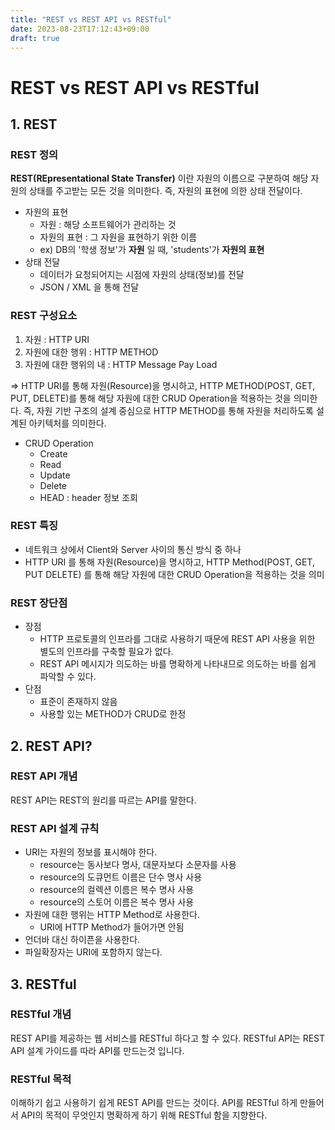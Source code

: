 ```yaml
---
title: "REST vs REST API vs RESTful"
date: 2023-08-23T17:12:43+09:00
draft: true
---
```


# REST vs REST API vs RESTful
## 1. REST
### REST 정의
**REST(REpresentational State Transfer)** 이란 자원의 이름으로 구분하여 해당 자원의 상태를 주고받는 모든 것을 의미한다. 즉, 자원의 표현에 의한 상태 전달이다.
- 자원의 표현
  - 자원 : 해당 소프트웨어가 관리하는 것
  - 자원의 표현 : 그 자원을 표현하기 위한 이름
  - ex) DB의 '학생 정보'가 **자원** 일 때, 'students'가 **자원의 표현**
- 상태 전달
  - 데이터가 요청되어지는 시점에 자원의 상태(정보)를 전달
  - JSON / XML 을 통해 전달

### REST 구성요소
1. 자원 : HTTP URI
2. 자원에 대한 행위 : HTTP METHOD
3. 자원에 대한 행위의 내 : HTTP Message Pay Load

=> HTTP URI를 통해 자원(Resource)을 명시하고, HTTP METHOD(POST, GET, PUT, DELETE)를 통해 해당 자원에 대한 CRUD Operation을 적용하는 것을 의미한다.
즉, 자원 기반 구조의 설계 중심으로 HTTP METHOD를 통해 자원을 처리하도록 설계된 아키텍처를 의미한다.

- CRUD Operation
  - Create
  - Read
  - Update
  - Delete
  - HEAD : header 정보 조회

### REST 특징
- 네트워크 상에서 Client와 Server 사이의 통신 방식 중 하나
- HTTP URI 를 통해 자원(Resource)을 명시하고, HTTP Method(POST, GET, PUT DELETE) 를 통해 해당 자원에 대한 CRUD Operation을 적용하는 것을 의미

### REST 장단점
- 장점
  - HTTP 프로토콜의 인프라를 그대로 사용하기 때문에 REST API 사용을 위한 별도의 인프라를 구축할 필요가 없다.
  - REST API 메시지가 의도하는 바를 명확하게 나타내므로 의도하는 바를 쉽게 파악할 수 있다.
- 단점
  - 표준이 존재하지 않음
  - 사용할 있는 METHOD가 CRUD로 한정

  
## 2. REST API?
### REST API  개념
REST API는 REST의 원리를 따르는 API를 말한다. 

### REST API 설계 규칙
- URI는 자원의 정보를 표시해야 한다.
  - resource는 동사보다 명사, 대문자보다 소문자를 사용
  - resource의 도큐먼트 이름은 단수 명사 사용
  - resource의 컬렉션 이름은 복수 명사 사용
  - resource의 스토어 이름은 복수 명사 사용
- 자원에 대한 행위는 HTTP Method로 사용한다.
  - URI에 HTTP Method가 들어가면 안됨
- 언더바 대신 하이픈을 사용한다.
- 파일확장자는 URI에 포함하지 않는다.

## 3. RESTful
### RESTful 개념
REST API를 제공하는 웹 서비스를 RESTful 하다고 할 수 있다. RESTful API는 REST API 설계 가이드를 따라 API를 만드는것 입니다.


### RESTful 목적
이해하기 쉽고 사용하기 쉽게 REST API를 만드는 것이다. API를 RESTful 하게 만들어서 API의 목적이 무엇인지 명확하게 하기 위해 RESTful 함을 지향한다.